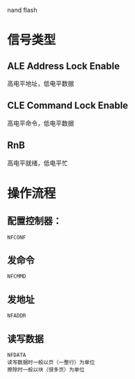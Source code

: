 nand flash
# 信号类型
## ALE Address Lock Enable
高电平地址，低电平数据

## CLE Command Lock Enable
高电平命令，低电平数据

## RnB 
高电平就绪，低电平忙


# 操作流程
## 配置控制器：
    NFCONF
## 发命令
    NFCMMD
## 发地址
    NFADDR
## 读写数据
    NFDATA
    读写数据时一般以页（一整行）为单位
    擦除时一般以块（很多页）为单位